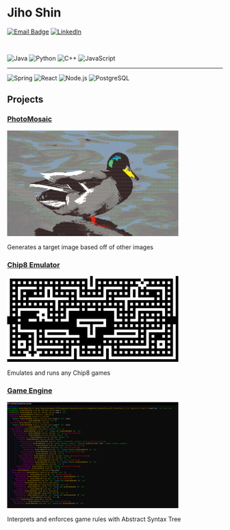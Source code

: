 # Jiho Shin 
[![Email Badge](https://img.shields.io/badge/Gmail-D14836?style=flat-square&logo=gmail&logoColor=white)](mailto:Jihosh@hotmail.com) 
[![LinkedIn](https://img.shields.io/badge/-LinkedIn-blue?style=flat-square&logo=LinkedIn)](https://www.linkedin.com/in/yourprofile)

<br>

![Java](https://img.shields.io/badge/Java-orange?style=flat-square&logo=openjdk)
![Python](https://img.shields.io/badge/-Python-black?style=flat-square&logo=Python)
![C++](https://img.shields.io/badge/-C++-blue?style=flat-square&logo=cplusplus)
![JavaScript](https://img.shields.io/badge/-JavaScript-black?style=flat-square&logo=Javascript)

---

![Spring](https://img.shields.io/badge/-Spring-black?style=flat-square&logo=Spring)
![React](https://img.shields.io/badge/-React-black?style=flat-square&logo=react)
![Node.js](https://img.shields.io/badge/-Node.js-black?style=flat-square&logo=node.js)
![PostgreSQL](https://img.shields.io/badge/-PostgreSQL-black?style=flat-square&logo=PostgreSQL)

## Projects

### [PhotoMosaic](https://github.com/wlgh2626/PhotoMosaic)
<img src="https://github.com/wlgh2626/wlgh2626/raw/main/Duck.png" alt="mosaic_showcase" width="400"/>

Generates a target image based off of other images

### [Chip8 Emulator](https://github.com/kyirong6/chip8_project)
<img src="https://github.com/wlgh2626/wlgh2626/raw/main/blinky.png" alt="Chip8_showcase" width="400"/>

Emulates and runs any Chip8 games

### [Game Engine](https://github.com/wlgh2626/game-engine)
<img src="https://github.com/wlgh2626/wlgh2626/raw/main/text.png" alt="AST_showcase" width="400"/>

Interprets and enforces game rules with Abstract Syntax Tree
